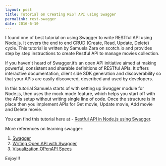 ```yaml
---
layout: post
title: Tutorial on Creating REST API using Swagger
permalink: rest-swagger
date: 2016-6-10
---
```


I found one of best tutorial on using Swagger to write RESTful API using Node.js. It covers the end to end CRUD (Create, Read, Update, Delete) cycle. This tutorial is written by Samuela Zara on scotch.io and provides step by step instructions to create Restful API to manage movies collection.

If you haven't heard of Swagger,it’s an open API initiative aimed at making powerful, consistent and sharable definitions of RESTful APIs. It offers interactive documentation, client side SDK generation and discoverability so that your APIs are easily discovered, described and used by developers. 

In this tutorial Samuela starts of with setting up Swagger module for Node.js, then uses the mock mode feature, which helps you start off with the APIs setup without writing single line of code. Once the structure is in place then you implement APIs for Get movie, Update movie, Add movie and Delete movie.

You can find this tutorial here at - <a href="https://scotch.io/tutorials/speed-up-your-restful-api-development-in-node-js-with-swagger">Restful API in Node.js using Swagger</a>.

More references on learning swagger:


1. <a href="http://swagger.io/">Swagger</a>
2. <a href="https://apihandyman.io/writing-openapi-swagger-specification-tutorial-part-1-introduction/">Writing Open API with Swagger</a> 
3. <a href="http://openapi-specification-visual-documentation.apihandyman.io/">Visualization OPenAPI Specs </a>


Enjoy!!!

